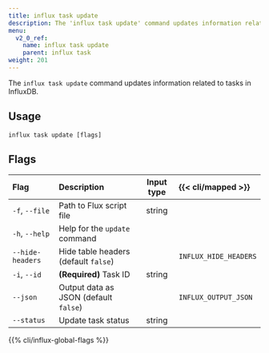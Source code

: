 ```yaml
---
title: influx task update
description: The 'influx task update' command updates information related to tasks in InfluxDB.
menu:
  v2_0_ref:
    name: influx task update
    parent: influx task
weight: 201
---
```


The `influx task update` command updates information related to tasks in InfluxDB.

## Usage
```
influx task update [flags]
```

## Flags
| Flag             | Description                           | Input type  | {{< cli/mapped >}}    |
|:----             |:-----------                           |:----------: |:------------------    |
| `-f`, `--file`   | Path to Flux script file              |   string    |                       |
| `-h`, `--help`   | Help for the `update` command         |             |                       |
| `--hide-headers` | Hide table headers (default `false`)  |             | `INFLUX_HIDE_HEADERS` |
| `-i`, `--id`     | **(Required)** Task ID                | string      |                       |
| `--json`         | Output data as JSON (default `false`) |             | `INFLUX_OUTPUT_JSON`  |
| `--status`       | Update task status                    | string      |                       |


{{% cli/influx-global-flags %}}
